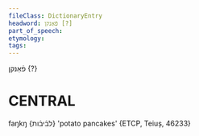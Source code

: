 ```yaml
---
fileClass: DictionaryEntry
headword: פֿאַנקן [?]
part_of_speech: 
etymology: 
tags: 
---
```

פֿאַנקן {?}

CENTRAL
========

faŋkŋ {לבֿיבֿות} 'potato pancakes' {ETCP, Teiuș, 46233}